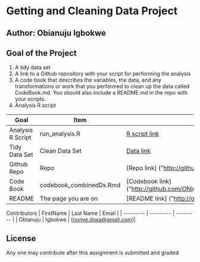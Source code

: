 # Getting and Cleaning Data Project


## Author: Obianuju Igbokwe

Goal of the Project
--------------------
 1. A tidy data set 
 2. A link to a Github repository with your script for performing the analysis
 3. A code book that describes the variables, the data, and any transformations or work that you performed 
    to clean up the data called CodeBook.md. You should also include a README.md in the repo with your 
    scripts. 
 4. Analysis R script

| Goal | Item | Item Link |
| --------- | --------- | --------- |
| Analysis R Script | run_analysis.R | [R script link]("https://github.com/ONIgbokwe/MyProjects/run_analysis.R")|
| Tidy Data Set | Clean Data Set| [Data link]("https://github.com/ONIgbokwe/MyProjects/myTidyData.txt") | 
| Github Repo | Repo| [Repo link] ("http://github.com/ONIgbokwe/MyProjects")|
| Code Book  | codebook_combinedDs.Rmd| [Codebook link] ("http://github.com/ONIgbokwe/MyProjects/codebook_combinedDs.Rmd")|
| README |The page you are on| [README link] ("http://github.com/ONIgbokwe/MyProjects/README.md")|

Contributors
| FirstName | Last Name | Email |
| --------- | --------- | --------- |
| Obianuju | Igbokwe | [nonye.doxa@gmail.com]|

## License
Any one may contribute after this assignment is submitted and graded

